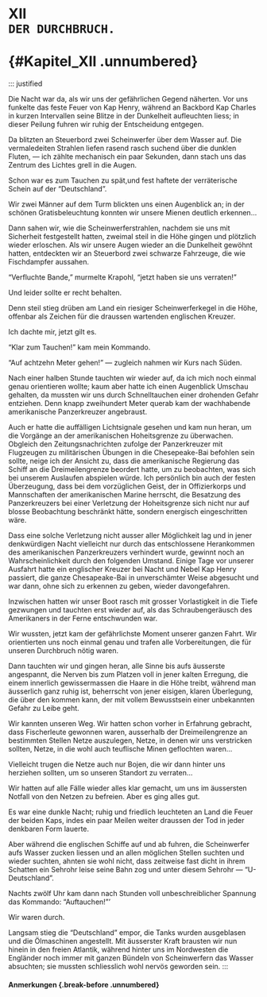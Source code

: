 # XII&nbsp;<br />**`DER DURCHBRUCH.`**<br /><br /> {#Kapitel_XII .unnumbered}

::: justified

Die Nacht war da, als wir uns der gefährlichen Gegend näherten. Vor uns funkelte
das feste Feuer von Kap Henry, während an Backbord Kap Charles in kurzen
Intervallen seine Blitze in der Dunkelheit aufleuchten liess; in dieser Peilung
fuhren wir ruhig der Entscheidung entgegen.

Da blitzten an Steuerbord zwei Scheinwerfer über dem Wasser auf. Die vermaledeiten
Strahlen liefen rasend rasch suchend über die dunklen Fluten, — ich zählte
mechanisch ein paar Sekunden, dann stach uns das Zentrum des Lichtes grell in
die Augen.

Schon war es zum Tauchen zu spät,und fest haftete der verräterische Schein auf
der “Deutschland”.

Wir zwei Männer auf dem Turm blickten uns einen Augenblick an; in der schönen
Gratisbeleuchtung konnten wir unsere Mienen deutlich erkennen...

Dann sahen wir, wie die Scheinwerferstrahlen, nachdem sie uns mit Sicherheit
festgestellt hatten, zweimal steil in die Höhe gingen und plötzlich wieder
erloschen. Als wir unsere Augen wieder an die Dunkelheit gewöhnt hatten,
entdeckten wir an Steuerbord zwei schwarze Fahrzeuge, die wie Fischdampfer aussahen.

“Verfluchte Bande,” murmelte Krapohl, “jetzt haben sie uns verraten!”

Und leider sollte er recht behalten.

Denn steil stieg drüben am Land ein riesiger Scheinwerferkegel in die Höhe,
offenbar als Zeichen für die draussen wartenden englischen Kreuzer.

Ich dachte mir, jetzt gilt es.

“Klar zum Tauchen!” kam mein Kommando.

“Auf achtzehn Meter gehen!” — zugleich nahmen wir Kurs nach Süden.

Nach einer halben Stunde tauchten wir wieder auf, da ich mich noch einmal genau
orientieren wollte; kaum aber hatte ich einen Augenblick Umschau gehalten,
da mussten wir uns durch Schnelltauchen einer drohenden Gefahr entziehen. Denn
knapp zweihundert Meter querab kam der wachhabende amerikanische Panzerkreuzer
angebraust.

Auch er hatte die auffälligen Lichtsignale gesehen und kam nun heran, um die
Vorgänge an der amerikanischen Hoheitsgrenze zu überwachen. Obgleich
den Zeitungsnachrichten zufolge der Panzerkreuzer mit Flugzeugen zu militärischen
Übungen in die Chesepeake-Bai befohlen sein sollte, neige ich der Ansicht zu,
dass die amerikanische Regierung das Schiff an die Dreimeilengrenze beordert hatte,
um zu beobachten, was sich bei unserem Auslaufen abspielen würde. Ich persönlich
bin auch der festen Überzeugung, dass bei dem vorzüglichen Geist, der in
Offizierkorps und Mannschaften der amerikanischen Marine herrscht, die Besatzung
des Panzerkreuzers bei einer Verletzung der Hoheitsgrenze sich nicht nur auf
 blosse Beobachtung beschränkt hätte, sondern energisch eingeschritten wäre.

Dass eine solche Verletzung nicht ausser aller Möglichkeit lag und in jener
denkwürdigen Nacht vielleicht nur durch das entschlossene Herankommen des
amerikanischen Panzerkreuzers verhindert wurde, gewinnt noch an Wahrscheinlichkeit
durch den folgenden Umstand. Einige Tage vor unserer Ausfahrt hatte ein
englischer Kreuzer bei Nacht und Nebel Kap Henry passiert, die ganze Chesapeake-Bai
in unverschämter Weise abgesucht und war dann, ohne sich zu erkennen zu geben,
wieder davongefahren.

Inzwischen hatten wir unser Boot rasch mit grosser Vorlastigkeit in die Tiefe
gezwungen und tauchten erst wieder auf, als das Schraubengeräusch des Amerikaners
in der Ferne entschwunden war.

Wir wussten, jetzt kam der gefährlichste Moment unserer ganzen Fahrt.
Wir orientierten uns noch einmal genau und trafen alle Vorbereitungen,
die für unseren Durchbruch nötig waren.

Dann tauchten wir und gingen heran, alle Sinne bis aufs äusserste angespannt,
die Nerven bis zum Platzen voll in jener kalten Erregung, die einem innerlich
gewissermassen die Haare in die Höhe treibt, während man äusserlich ganz ruhig ist,
beherrscht von jener eisigen, klaren Überlegung, die über den kommen kann,
der mit vollem Bewusstsein einer unbekannten Gefahr zu Leibe geht.

Wir kannten unseren Weg. Wir hatten schon vorher in Erfahrung gebracht, dass
Fischerleute gewonnen waren, ausserhalb der Dreimeilengrenze an bestimmten Stellen
Netze auszulegen, Netze, in denen wir uns verstricken sollten, Netze, in die wohl
auch teuflische Minen geflochten waren...

Vielleicht trugen die Netze auch nur Bojen, die wir dann hinter uns herziehen
sollten, um so unseren Standort zu verraten...

Wir hatten auf alle Fälle wieder alles klar gemacht, um uns im äussersten
Notfall von den Netzen zu befreien. Aber es ging alles gut.

Es war eine dunkle Nacht; ruhig und friedlich leuchteten an Land die Feuer der
beiden Kaps, indes ein paar Meilen weiter draussen der Tod in jeder denkbaren
Form lauerte.

Aber während die englischen Schiffe auf und ab fuhren, die Scheinwerfer aufs
Wasser zucken liessen und an allen möglichen Stellen suchten und wieder suchten,
ahnten sie wohl nicht, dass zeitweise fast dicht in ihrem Schatten ein Sehrohr
leise seine Bahn zog und unter diesem Sehrohr — “U-Deutschland”.

Nachts zwölf Uhr kam dann nach Stunden voll unbeschreiblicher Spannung das
Kommando: “Auftauchen!”’

Wir waren durch.

Langsam stieg die “Deutschland” empor, die Tanks wurden ausgeblasen und die
Ölmaschinen angestellt. Mit äusserster Kraft brausten wir nun hinein in den freien
Atlantik, während hinter uns im Nordwesten die Engländer noch immer mit ganzen
Bündeln von Scheinwerfern das Wasser absuchten; sie mussten schliesslich wohl
nervös geworden sein.
:::

#### **Anmerkungen** {.break-before .unnumbered}
